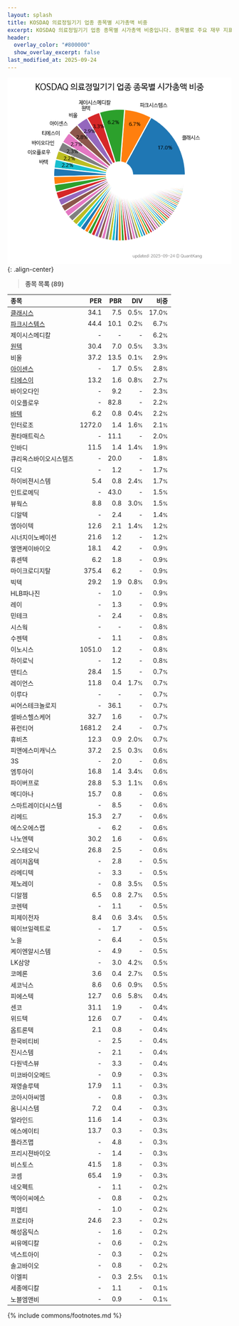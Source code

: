 ```yaml
---
layout: splash
title: KOSDAQ 의료정밀기기 업종 종목별 시가총액 비중
excerpt: KOSDAQ 의료정밀기기 업종 종목별 시가총액 비중입니다. 종목별로 주요 재무 지표를 함께 표시합니다.
header:
  overlay_color: "#800000"
  show_overlay_excerpt: false
last_modified_at: 2025-09-24
---
```



![KOSDAQ 의료정밀기기 업종 종목별 시가총액 비중](/stats/sector/images/kosdaq_업종_의료정밀기기_종목.png){: .align-center}


> **종목 목록 (89)**<a id="list"></a>

| **종목** | **PER** | **PBR** | **DIV** | **비중** |
| :------- | ------: | ------: | ------: | -------: |
| [클래시스](/214150/) | 34.1 | 7.5 | 0.5<small>%</small> | 17.0<small>%</small> |
| [파크시스템스](/140860/) | 44.4 | 10.1 | 0.2<small>%</small> | 6.7<small>%</small> |
| 제이시스메디칼 | - | - | - | 6.2<small>%</small> |
| [원텍](/336570/) | 30.4 | 7.0 | 0.5<small>%</small> | 3.3<small>%</small> |
| 비올 | 37.2 | 13.5 | 0.1<small>%</small> | 2.9<small>%</small> |
| [아이센스](/099190/) | - | 1.7 | 0.5<small>%</small> | 2.8<small>%</small> |
| [티에스이](/131290/) | 13.2 | 1.6 | 0.8<small>%</small> | 2.7<small>%</small> |
| 바이오다인 | - | 9.2 | - | 2.3<small>%</small> |
| 이오플로우 | - | 82.8 | - | 2.2<small>%</small> |
| [바텍](/043150/) | 6.2 | 0.8 | 0.4<small>%</small> | 2.2<small>%</small> |
| 인터로조 | 1272.0 | 1.4 | 1.6<small>%</small> | 2.1<small>%</small> |
| 퀀타매트릭스 | - | 11.1 | - | 2.0<small>%</small> |
| 인바디 | 11.5 | 1.4 | 1.4<small>%</small> | 1.9<small>%</small> |
| 큐리옥스바이오시스템즈 | - | 20.0 | - | 1.8<small>%</small> |
| 디오 | - | 1.2 | - | 1.7<small>%</small> |
| 하이비젼시스템 | 5.4 | 0.8 | 2.4<small>%</small> | 1.7<small>%</small> |
| 인트로메딕 | - | 43.0 | - | 1.5<small>%</small> |
| 뷰웍스 | 8.8 | 0.8 | 3.0<small>%</small> | 1.5<small>%</small> |
| 디알텍 | - | 2.4 | - | 1.4<small>%</small> |
| 엠아이텍 | 12.6 | 2.1 | 1.4<small>%</small> | 1.2<small>%</small> |
| 시너지이노베이션 | 21.6 | 1.2 | - | 1.2<small>%</small> |
| 엘앤케이바이오 | 18.1 | 4.2 | - | 0.9<small>%</small> |
| 휴센텍 | 6.2 | 1.8 | - | 0.9<small>%</small> |
| 마이크로디지탈 | 375.4 | 6.2 | - | 0.9<small>%</small> |
| 빅텍 | 29.2 | 1.9 | 0.8<small>%</small> | 0.9<small>%</small> |
| HLB파나진 | - | 1.0 | - | 0.9<small>%</small> |
| 레이 | - | 1.3 | - | 0.9<small>%</small> |
| 민테크 | - | 2.4 | - | 0.8<small>%</small> |
| 시스웍 | - | - | - | 0.8<small>%</small> |
| 수젠텍 | - | 1.1 | - | 0.8<small>%</small> |
| 이노시스 | 1051.0 | 1.2 | - | 0.8<small>%</small> |
| 하이로닉 | - | 1.2 | - | 0.8<small>%</small> |
| 덴티스 | 28.4 | 1.5 | - | 0.7<small>%</small> |
| 레이언스 | 11.8 | 0.4 | 1.7<small>%</small> | 0.7<small>%</small> |
| 이루다 | - | - | - | 0.7<small>%</small> |
| 씨어스테크놀로지 | - | 36.1 | - | 0.7<small>%</small> |
| 셀바스헬스케어 | 32.7 | 1.6 | - | 0.7<small>%</small> |
| 퓨런티어 | 1681.2 | 2.4 | - | 0.7<small>%</small> |
| 휴비츠 | 12.3 | 0.9 | 2.0<small>%</small> | 0.7<small>%</small> |
| 피앤에스미캐닉스 | 37.2 | 2.5 | 0.3<small>%</small> | 0.6<small>%</small> |
| 3S | - | 2.0 | - | 0.6<small>%</small> |
| 엠투아이 | 16.8 | 1.4 | 3.4<small>%</small> | 0.6<small>%</small> |
| 파이버프로 | 28.8 | 5.3 | 1.1<small>%</small> | 0.6<small>%</small> |
| 메디아나 | 15.7 | 0.8 | - | 0.6<small>%</small> |
| 스마트레이더시스템 | - | 8.5 | - | 0.6<small>%</small> |
| 리메드 | 15.3 | 2.7 | - | 0.6<small>%</small> |
| 에스오에스랩 | - | 6.2 | - | 0.6<small>%</small> |
| 나노엔텍 | 30.2 | 1.6 | - | 0.6<small>%</small> |
| 오스테오닉 | 26.8 | 2.5 | - | 0.6<small>%</small> |
| 레이저옵텍 | - | 2.8 | - | 0.5<small>%</small> |
| 라메디텍 | - | 3.3 | - | 0.5<small>%</small> |
| 제노레이 | - | 0.8 | 3.5<small>%</small> | 0.5<small>%</small> |
| 디알젬 | 6.5 | 0.8 | 2.7<small>%</small> | 0.5<small>%</small> |
| 코렌텍 | - | 1.1 | - | 0.5<small>%</small> |
| 피제이전자 | 8.4 | 0.6 | 3.4<small>%</small> | 0.5<small>%</small> |
| 웨이브일렉트로 | - | 1.7 | - | 0.5<small>%</small> |
| 노을 | - | 6.4 | - | 0.5<small>%</small> |
| 케이엔알시스템 | - | 4.9 | - | 0.5<small>%</small> |
| LK삼양 | - | 3.0 | 4.2<small>%</small> | 0.5<small>%</small> |
| 코메론 | 3.6 | 0.4 | 2.7<small>%</small> | 0.5<small>%</small> |
| 세코닉스 | 8.6 | 0.6 | 0.9<small>%</small> | 0.5<small>%</small> |
| 피에스텍 | 12.7 | 0.6 | 5.8<small>%</small> | 0.4<small>%</small> |
| 센코 | 31.1 | 1.9 | - | 0.4<small>%</small> |
| 위드텍 | 12.6 | 0.7 | - | 0.4<small>%</small> |
| 옵트론텍 | 2.1 | 0.8 | - | 0.4<small>%</small> |
| 한국비티비 | - | 2.5 | - | 0.4<small>%</small> |
| 진시스템 | - | 2.1 | - | 0.4<small>%</small> |
| 다원넥스뷰 | - | 3.3 | - | 0.4<small>%</small> |
| 미코바이오메드 | - | 0.9 | - | 0.3<small>%</small> |
| 재영솔루텍 | 17.9 | 1.1 | - | 0.3<small>%</small> |
| 코아시아씨엠 | - | 0.8 | - | 0.3<small>%</small> |
| 옴니시스템 | 7.2 | 0.4 | - | 0.3<small>%</small> |
| 얼라인드 | 11.6 | 1.4 | - | 0.3<small>%</small> |
| 에스에이티 | 13.7 | 0.3 | - | 0.3<small>%</small> |
| 플라즈맵 | - | 4.8 | - | 0.3<small>%</small> |
| 프리시젼바이오 | - | 1.4 | - | 0.3<small>%</small> |
| 비스토스 | 41.5 | 1.8 | - | 0.3<small>%</small> |
| 코셈 | 65.4 | 1.9 | - | 0.3<small>%</small> |
| 네오펙트 | - | 1.1 | - | 0.2<small>%</small> |
| 멕아이씨에스 | - | 0.8 | - | 0.2<small>%</small> |
| 피엠티 | - | 1.0 | - | 0.2<small>%</small> |
| 프로티아 | 24.6 | 2.3 | - | 0.2<small>%</small> |
| 해성옵틱스 | - | 1.6 | - | 0.2<small>%</small> |
| 씨유메디칼 | - | 0.6 | - | 0.2<small>%</small> |
| 넥스트아이 | - | 0.3 | - | 0.2<small>%</small> |
| 솔고바이오 | - | 0.8 | - | 0.2<small>%</small> |
| 이엘피 | - | 0.3 | 2.5<small>%</small> | 0.1<small>%</small> |
| 세종메디칼 | - | 1.1 | - | 0.1<small>%</small> |
| 노블엠앤비 | - | 0.9 | - | 0.1<small>%</small> |

{% include commons/footnotes.md %}